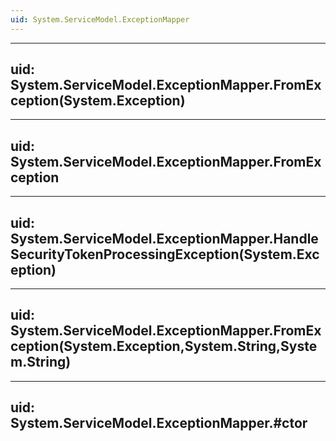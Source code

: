 ```yaml
---
uid: System.ServiceModel.ExceptionMapper
---
```


---
uid: System.ServiceModel.ExceptionMapper.FromException(System.Exception)
---

---
uid: System.ServiceModel.ExceptionMapper.FromException
---

---
uid: System.ServiceModel.ExceptionMapper.HandleSecurityTokenProcessingException(System.Exception)
---

---
uid: System.ServiceModel.ExceptionMapper.FromException(System.Exception,System.String,System.String)
---

---
uid: System.ServiceModel.ExceptionMapper.#ctor
---
